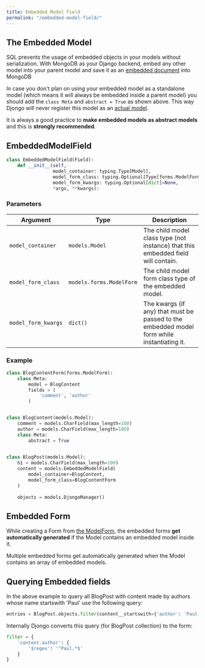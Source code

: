 ```yaml
---
title: Embedded Model Field
permalink: "/embedded-model-field/"
---
```

## The Embedded Model
 
SQL prevents the usage of embedded objects in your models without serialization. With MongoDB as your Django backend, embed any other model into your parent model and save it as an [embedded document](https://docs.mongodb.com/manual/core/data-model-design/#data-modeling-embedding) into MongoDB

In case you don't plan on using your embedded model as a standalone model (which means it will always be embedded inside a parent model) you should add the `class Meta` and `abstract = True` as shown above. This way Djongo will never register this model as an [actual model](https://docs.djangoproject.com/en/dev/topics/db/models/#abstract-base-classes).

It is always a good practice to **make embedded models as abstract models** and this is **strongly recommended**.

## EmbeddedModelField

```python
class EmbeddedModelField(Field):
    def __init__(self,
                 model_container: typing.Type[Model],
                 model_form_class: typing.Optional[Type[forms.ModelForm]]=None,
                 model_form_kwargs: typing.Optional[dict]=None,
                 *args, **kwargs):
```

### Parameters

Argument | Type | Description
---------|------|-------------
`model_container`| `models.Model` | The child model class type (not instance) that this embedded field will contain.
`model_form_class` | `models.forms.ModelForm` | The child model form class type of the embedded model.
`model_form_kwargs` | `dict()` | The kwargs (if any) that must be passed to the embedded model form while instantiating it.
  
### Example

```python
class BlogContentForm(forms.ModelForm):
    class Meta:
        model = BlogContent
        fields = (
            'comment', 'author'
        )


class BlogContent(models.Model):
    comment = models.CharField(max_length=100)
    author = models.CharField(max_length=100)
    class Meta:
        abstract = True
        

class BlogPost(models.Model):
    h1 = models.CharField(max_length=100)
    content = models.EmbeddedModelField(
        model_container=BlogContent,
        model_form_class=BlogContentForm
    )
    
    objects = models.DjongoManager()
```

## Embedded Form

While creating a Form from [the ModelForm](https://docs.djangoproject.com/en/dev/topics/forms/modelforms/), the embedded forms **get automatically generated** if the Model contains an embedded model inside it.

Multiple embedded forms get automatically generated when the Model contains an array of embedded models.

## Querying Embedded fields

In the above example to query all BlogPost with content made by authors whose name startswith 'Paul'  use the following query:

```python
entries = BlogPost.objects.filter(content__startswith={'author': 'Paul'})
```

Internally Djongo converts this query (for BlogPost collection) to the form:

```python
filter = {
    'content.author': {
        '$regex': '^Paul.*$'
    }
}
```